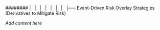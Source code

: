 ######## |   |   |   |   |   |   |   ├── Event-Driven Risk Overlay Strategies (Derivatives to Mitigate Risk)

*Add content here*